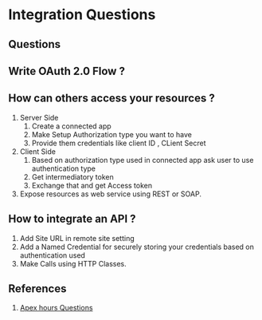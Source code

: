 # Integration Questions

## Questions

## Write OAuth 2.0 Flow ?
## How can others access your resources ?
1. Server Side
    1. Create a connected app
    1. Make Setup Authorization type you want to have 
    1. Provide them credentials like client ID , CLient Secret
1. Client Side
    1. Based on authorization type used in connected app ask user to use authentication type
    1. Get intermediatory  token
    1. Exchange that and get Access token
1. Expose resources as web service using REST or SOAP.
## How to integrate an API ?
1. Add Site URL in remote site setting 
1. Add a Named Credential for securely storing your credentials based on authentication used
1. Make Calls using HTTP Classes. 
## References
1. [Apex hours Questions](https://www.apexhours.com/salesforce-integration-interview-questions/)
